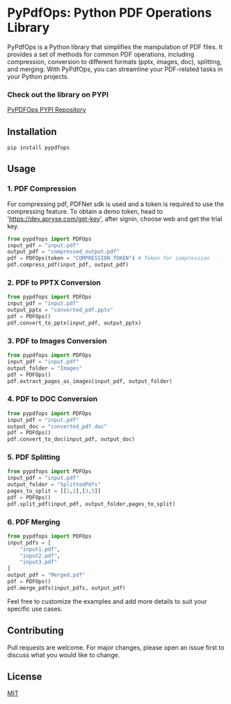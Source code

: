 PyPdfOps: Python PDF Operations Library
=======================================

PyPdfOps is a Python library that simplifies the manipulation of PDF files. It provides a set of methods for common PDF operations, including compression, conversion to different formats (pptx, images, doc), splitting, and merging. With PyPdfOps, you can streamline your PDF-related tasks in your Python projects.

### Check out the library on PYPI
[PyPDFOps PYPI Repository](https://pypi.org/project/pypdfops/)

Installation
------------

    pip install pypdfops
    

Usage
-----

### 1\. PDF Compression

For compressing pdf, PDFNet sdk is used and a token is required to use the compressing feature. To obtain a demo token, head to 'https://dev.apryse.com/get-key', after signin, choose web and get the trial key.

```python
from pypdfops import PDFOps 
input_pdf = "input.pdf"
output_pdf = "compressed_output.pdf"
pdf = PDFOps(token = "COMPRESSION_TOKEN") # Token for compression
pdf.compress_pdf(input_pdf, output_pdf)
```
    

### 2\. PDF to PPTX Conversion

```python
from pypdfops import PDFOps 
input_pdf = "input.pdf"
output_pptx = "converted_pdf.pptx"
pdf = PDFOps()
pdf.convert_to_pptx(input_pdf, output_pptx)
```
        
    

### 3\. PDF to Images Conversion

```python
from pypdfops import PDFOps 
input_pdf = "input.pdf"
output_folder = "Images"
pdf = PDFOps()
pdf.extract_pages_as_images(input_pdf, output_folder)
```
        
    

### 4\. PDF to DOC Conversion

```python
from pypdfops import PDFOps 
input_pdf = "input.pdf"
output_doc = "converted_pdf.doc"
pdf = PDFOps()
pdf.convert_to_doc(input_pdf, output_doc)
```
        
    

### 5\. PDF Splitting

```python
from pypdfops import PDFOps 
input_pdf = "input.pdf"
output_folder = "SplittedPdfs"
pages_to_split = [[1,2],[3,5]]
pdf = PDFOps()
pdf.split_pdf(input_pdf, output_folder,pages_to_split)
```
        
    

### 6\. PDF Merging

```python
from pypdfops import PDFOps 
input_pdfs = [
    "input1.pdf",
    "input2.pdf",
    "input3.pdf"
]
output_pdf = "Merged.pdf"
pdf = PDFOps()
pdf.merge_pdfs(input_pdfs, output_pdf)
```
        
    

Feel free to customize the examples and add more details to suit your specific use cases.

## Contributing

Pull requests are welcome. For major changes, please open an issue first
to discuss what you would like to change.

## License

[MIT](https://choosealicense.com/licenses/mit/)